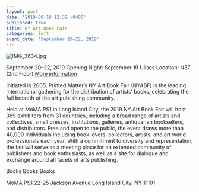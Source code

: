 ```yaml
---
layout: post
date: '2019-09-19 12:32 -0400'
published: true
title: NY Art Book Fair
categories: left
event_date: 'September 19–22, 2019'
---
```

![IMG_3634.jpg]({{site.baseurl}}/assets/img/IMG_3634.jpg)

September 20–22, 2019
Opening Night: September 19
Ulises Location: N37 (2nd Floor)
[More information](https://nyabf2019.printedmatterartbookfairs.org/About)

Initiated in 2005, Printed Matter’s NY Art Book Fair (NYABF) is the leading international gathering for the distribution of artists’ books, celebrating the full breadth of the art publishing community.

Held at MoMA PS1 in Long Island City, the 2019 NY Art Book Fair will host 369 exhibitors from 31 countries, including a broad range of artists and collectives, small presses, institutions, galleries, antiquarian booksellers, and distributors. Free and open to the public, the event draws more than 40,000 individuals including book lovers, collectors, artists, and art world professionals each year. With a commitment to diversity and representation, the fair will serve as a meeting place for an extended community of publishers and book enthusiasts, as well as a site for dialogue and exchange around all facets of arts publishing.

Books Books Books

MoMA PS1
22-25 Jackson Avenue
Long Island City, NY 11101
